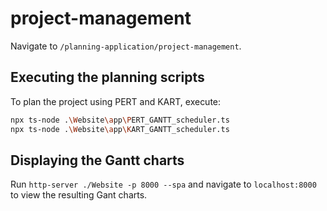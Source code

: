 # project-management

Navigate to `/planning-application/project-management`.

## Executing the planning scripts

To plan the project using PERT and KART, execute:

```bash
npx ts-node .\Website\app\PERT_GANTT_scheduler.ts
npx ts-node .\Website\app\KART_GANTT_scheduler.ts
```

## Displaying the Gantt charts

Run `http-server ./Website -p 8000 --spa` and navigate to `localhost:8000` to view the resulting Gant charts.
